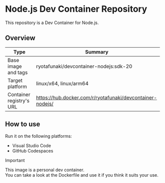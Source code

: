 # Node.js Dev Container Repository

This repository is a Dev Container for Node.js.

## Overview

| Type | Summary |
| --- | --- |
| Base image and tags | ryotafunaki/devcontainer-nodejs:sdk-20 |
| Target platform | linux/x64, linux/arm64 |
| Container registry's URL | https://hub.docker.com/r/ryotafunaki/devcontainer-nodejs/ |

## How to use

Run it on the following platforms:
- Visual Studio Code
- GitHub Codespaces

> [!IMPORTANT]  
> This image is a personal dev container.  
> You can take a look at the Dockerfile and use it if you think it suits your use.
